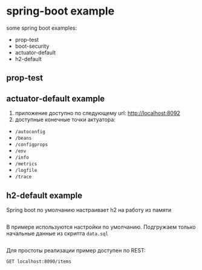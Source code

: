 # spring-boot example
some spring boot examples:
* prop-test
* boot-security
* actuator-default
* h2-default


## prop-test

## actuator-default example
1. приложение доступно по следующему url: [http://localhost:8092](http://localhost:8092)
2. доступные конечные точки актуатора:
 - `/autoconfig`
 - `/beans`
 - `/configprops`
 - `/env`
 - `/info`
 - `/metrics`
 - `/logfile`
 - `/trace`

## h2-default example
Spring boot по умолчанию настраивает h2 на работу из памяти
```
```

В примере используются настройки по умолчанию. Подгружаем только начальные данные из скрипта `data.sql`
```
```

Для простоты реализации пример доступен по REST:
```
GET localhost:8090/items
```

